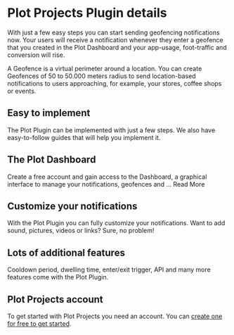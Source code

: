 # Plot Projects Plugin details
With just a few easy steps you can start sending geofencing notifications now. Your users will receive a notification whenever they enter a geofence that you created in the Plot Dashboard and your app-usage, foot-traffic and conversion will rise.

A Geofence is a virtual perimeter around a location. You can create Geofences of 50 to 50.000 meters radius to send location-based notifications to users approaching, for example, your stores, coffee shops or events.

## Easy to implement
The Plot Plugin can be implemented with just a few steps. We also have easy-to-follow guides that will help you implement it.

## The Plot Dashboard
Create a free account and gain access to the Dashboard, a graphical interface to manage your notifications, geofences and … Read More

## Customize your notifications
With the Plot Plugin you can fully customize your notifications. Want to add sound, pictures, videos or links? Sure, no problem!

## Lots of additional features
Cooldown period, dwelling time, enter/exit trigger, API and many more features come with the Plot Plugin.

## Plot Projects account
To get started with Plot Projects you need an account. You can [create one for free to get started](http://www.plotprojects.com/getourplugin/).
